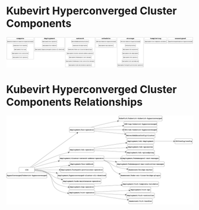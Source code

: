 
# Kubevirt Hyperconverged Cluster Components

![HCO components](https://raw.githubusercontent.com/kubevirt/hyperconverged-cluster-operator/main/docs/component.gv.svg?sanitize=true)

# Kubevirt Hyperconverged Cluster Components Relationships

![HCO Components managed-by](https://raw.githubusercontent.com/kubevirt/hyperconverged-cluster-operator/main/docs/managed-by.gv.svg?sanitize=true)
